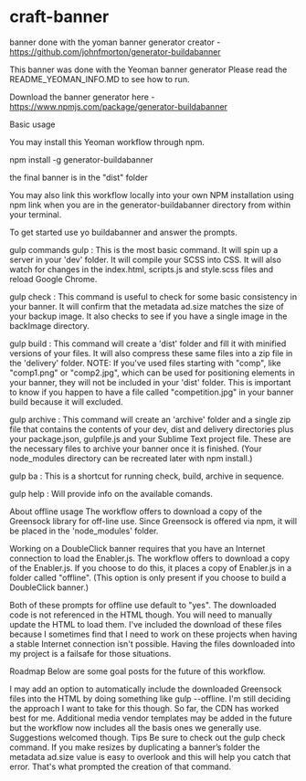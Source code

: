 # craft-banner
banner done with the yoman banner generator creator - https://github.com/johnfmorton/generator-buildabanner

This banner was done with the Yeoman banner generator Please read the README_YEOMAN_INFO.MD to see how to run.

Download the banner generator here - https://www.npmjs.com/package/generator-buildabanner

Basic usage

You may install this Yeoman workflow through npm.

npm install -g generator-buildabanner

the final banner is in the "dist" folder 

You may also link this workflow locally into your own NPM installation using npm link when you are in the generator-buildabanner directory from within your terminal.

To get started use yo buildabanner and answer the prompts.

gulp commands
gulp : This is the most basic command. It will spin up a server in your 'dev' folder. It will compile your SCSS into CSS. It will also watch for changes in the index.html, scripts.js and style.scss files and reload Google Chrome.

gulp check : This command is useful to check for some basic consistency in your banner. It will confirm that the metadata ad.size matches the size of your backup image. It also checks to see if you have a single image in the backImage directory.

gulp build : This command will create a 'dist' folder and fill it with minified versions of your files. It will also compress these same files into a zip file in the 'delivery' folder. NOTE: If you've used files starting with "comp", like "comp1.png" or "comp2.jpg", which can be used for positioning elements in your banner, they will not be included in your 'dist' folder. This is important to know if you happen to have a file called "competition.jpg" in your banner build because it will excluded.

gulp archive : This command will create an 'archive' folder and a single zip file that contains the contents of your dev, dist and delivery directories plus your package.json, gulpfile.js and your Sublime Text project file. These are the necessary files to archive your banner once it is finished. (Your node_modules directory can be recreated later with npm install.)

gulp ba : This is a shortcut for running check, build, archive in sequence.

gulp help : Will provide info on the available comands.

About offline usage
The workflow offers to download a copy of the Greensock library for off-line use. Since Greensock is offered via npm, it will be placed in the 'node_modules' folder.

Working on a DoubleClick banner requires that you have an Internet connection to load the Enabler.js. The workflow offers to download a copy of the Enabler.js. If you choose to do this, it places a copy of Enabler.js in a folder called "offline". (This option is only present if you choose to build a DoubleClick banner.)

Both of these prompts for offline use default to "yes". The downloaded code is not referenced in the HTML though. You will need to manually update the HTML to load them. I've included the download of these files because I sometimes find that I need to work on these projects when having a stable Internet connection isn't possible. Having the files downloaded into my project is a failsafe for those situations.

Roadmap
Below are some goal posts for the future of this workflow.

I may add an option to automatically include the downloaded Greensock files into the HTML by doing something like gulp --offline. I'm still deciding the approach I want to take for this though. So far, the CDN has worked best for me.
Additional media vendor templates may be added in the future but the workflow now includes all the basis ones we generally use. Suggestions welcomed though.
Tips
Be sure to check out the gulp check command. If you make resizes by duplicating a banner’s folder the metadata ad.size value is easy to overlook and this will help you catch that error. That's what prompted the creation of that command.
